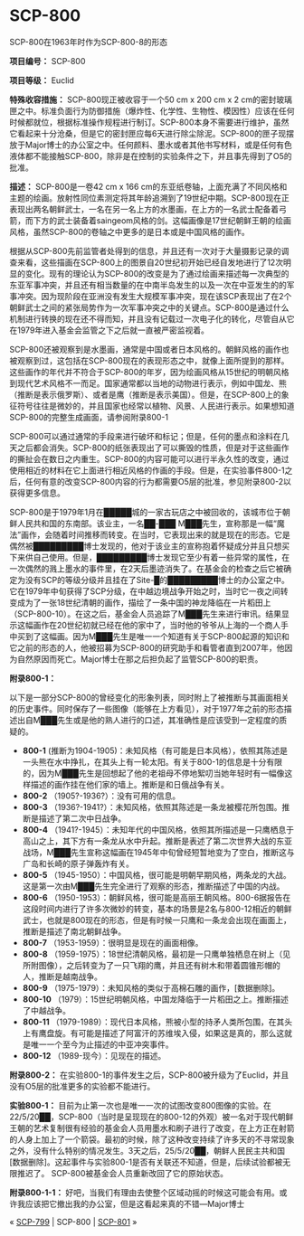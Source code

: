 # SCP-800
                        




SCP-800在1963年时作为SCP-800-8的形态



**项目编号：** SCP-800

**项目等级：** Euclid

**特殊收容措施：** SCP-800现正被收容于一个50 cm x 200 cm x 2 cm的密封玻璃匣之中。标准负面行为防御措施（爆炸性、化学性、生物性、模因性）应该在任何时候都就位，根据标准操作规程进行制订。SCP-800本身不需要进行维护，虽然它看起来十分沧桑，但是它的密封匣应每6天进行除尘除泥。SCP-800的匣子现摆放于Major博士的办公室之中。任何颜料、墨水或者其他书写材料，或是任何有色液体都不能接触SCP-800，除非是在控制的实验条件之下，并且事先得到了O5的批准。

**描述：** SCP-800是一卷42 cm x 166 cm的东亚纸卷轴，上面充满了不同风格和主题的绘画。放射性同位素测定将其年龄追溯到了19世纪中期。SCP-800现在正表现出两名朝鲜武士，一名在另一名上方的水墨画，在上方的一名武士配备着弓箭，而下方的武士装备着saingeom风格的剑。这幅画像是17世纪朝鲜王朝的绘画风格，虽然SCP-800的卷轴之中更多的是日本或是中国风格的画作。

根据从SCP-800先前监管者处得到的信息，并且还有一次对于大量摄影记录的调查来看，这些描画在SCP-800上的图景自20世纪初开始已经自发地进行了12次明显的变化。现有的理论认为SCP-800的改变是为了通过绘画来描述每一次典型的东亚军事冲突，并且还有相当数量的在中南半岛发生的以及一次在中亚发生的的军事冲突。因为现阶段在亚洲没有发生大规模军事冲突，现在该SCP表现出了在2个朝鲜武士之间的紧张局势作为一次军事冲突之中的关键点。SCP-800是通过什么机制进行转换的现在还不得而知，并且没有记载过一次电子化的转化，尽管自从它在1979年进入基金会监管之下之后就一直被严密监视着。

SCP-800还被观察到是水墨画，通常是中国或者日本风格的。朝鲜风格的画作也被观察到过，这包括在SCP-800现在的表现形态之中，就像上面所提到的那样。这些画作的年代并不符合于SCP-800的年岁，因为绘画风格从15世纪的明朝风格到现代艺术风格不一而足。国家通常都以当地的动物进行表示，例如中国龙、熊（推断是表示俄罗斯）、或者是鹰（推断是表示美国）。但是，在SCP-800上的象征符号往往是微妙的，并且国家也经常以植物、风景、人民进行表示。如果想知道SCP-800的完整生成画面，请参阅附录800-1

SCP-800可以通过通常的手段来进行破坏和标记；但是，任何的墨点和涂料在几天之后都会消失。SCP-800的纸张表现出了可以撕毁的性质，但是对于这些画作的撕扯会在数日之内重生。SCP-800的内容可能可以进行半永久性的改变，通过使用相近的材料在它上面进行相近风格的作画的手段。但是，在实验事件800-1之后，任何有意的改变SCP-800内容的行为都需要O5层的批准，参见附录800-2以获得更多信息。

SCP-800是于1979年1月在█████城的一家古玩店之中被回收的，该城市位于朝鲜人民共和国的东南部。该业主，一名██-███ M███先生，宣称那是一幅“魔法”画作，会随着时间推移而转变。在当时，它表现出来的就是现在的形态。它是偶然被█████████博士发现的，他对于该业主的宣称抱着怀疑成分并且只想买下来供自己使用。但是，█████████博士发现它至少有着一些异常的属性，在一次偶然的溅上墨水的事件里，在2天后墨迹消失了。在基金会的检查之后它被确定为没有SCP的等级分级并且挂在了Site-█的█████████博士的办公室之中。它在1979年中旬获得了SCP分级，在中越边境战争开始之时，当时它一夜之间转变成为了一张18世纪清朝的画作，描绘了一条中国的神龙降临在一片稻田上（SCP-800-10）。在这之后，基金会人员追踪了M███先生来进行审讯。结果显示这幅画作在20世纪初就已经在他的家中了，当时他的爷爷从上海的一个商人手中买到了这幅画。因为M███先生是唯一一个知道有关于SCP-800起源的知识和它之前的形态的人，他被招募为SCP-800的研究助手和看管者直到2007年，他因为自然原因而死亡。Major博士在那之后担负起了监管SCP-800的职责。

**附录800-1：** 

以下是一部分SCP-800的曾经变化的形象列表，同时附上了被推断与其画面相关的历史事件。同时保存了一些图像（能够在上方看见），对于1977年之前的形态描述出自M███先生或是他的熟人进行的口述，其准确性是应该受到一定程度的质疑的。

- **800-1** (推断为1904-1905)：未知风格（有可能是日本风格），依照其陈述是一头熊在水中挣扎，在其头上有一轮太阳。有关于800-1的信息是十分有限的，因为M███先生是回想起了他的老祖母不停地絮叨当她年轻时有一幅像这样描述的画作挂在他们家的墙上。推断是和日俄战争有关。
- **800-2** （1905?-1936?）：没有可用的信息。
- **800-3** （1936?-1941?）：未知风格，依照其陈述是一条龙被樱花所包围。推断是描述了第二次中日战争。
- **800-4** （1941?-1945）：未知年代的中国风格，依照其所描述是一只鹰栖息于高山之上，其下方有一条龙从水中升起。推断是表述了第二次世界大战的东亚战场，M███先生宣称这幅画在1945年中旬曾经短暂地变为了空白，推断这与广岛和长崎的原子弹轰炸有关。
- **800-5** （1945-1950）：中国风格，很可能是明朝早期风格，两条龙的大战。这是第一次由M███先生完全进行了观察的形态，推断描述了中国的内战。
- **800-6** （1950-1953）：朝鲜风格，很可能是高丽王朝风格。800-6据报告在这段时间内进行了许多次微妙的转变，基本的场景是2名与800-12相近的朝鲜武士，也就是800现在的形态，但是有时候一只鹰和一条龙会出现在画面上，推断是描述了南北朝鲜战争。
- **800-7** （1953-1959）：很明显是现在的画面相像。
- **800-8** （1959-1975）：18世纪清朝风格，最初是一只鹰单独栖息在树上（见所附图像），之后转变为了一只飞翔的鹰，并且还有树木和带着圆锥形帽的人，推断是越南战争。
- **800-9** （1975-1979）：未知风格的类似于高棉石雕的画作，[数据删除]。
- **800-10** （1979）：15世纪明朝风格，中国龙降临于一片稻田之上。推断描述了中越战争。
- **800-11** （1979-1989）：现代日本风格，熊被小型的持矛人类所包围，在其头上有鹰盘旋。有可能是描述了阿富汗的苏维埃入侵，如果这是真的，那么这就是唯一一个至今为止描述的中亚冲突事件。
- **800-12** （1989-现今）：见现在的描述。

**附录800-2：** 在实验800-1的事件发生之后，SCP-800被升级为了Euclid，并且没有O5层的批准更多的实验都不能进行。

**实验800-1：** 目前为止第一次也是唯一一次的试图改变800图像的实验。在22/5/20██，SCP-800（当时是呈现现在的800-12的外观）被一名对于现代朝鲜王朝的艺术复制很有经验的基金会人员用墨水和刷子进行了改变，在上方正在射箭的人身上加上了一个箭袋。最初的时候，除了这种改变持续了许多天的不寻常现象之外，没有什么特别的情况发生。3天之后，25/5/20██，朝鲜人民民主共和国[数据删除]。这起事件与实验800-1是否有关联还不知道，但是，后续试验都被无限推迟了。 SCP-800被基金会人员重新改回了它的原始状态。

**附录800-1-1：** 
好吧，当我们有理由去使整个区域动摇的时候这可能会有用。或许我应该把它撤出我的办公室，但是这看起来真的不错—Major博士



« [SCP-799](/scp-799) | SCP-800 | [SCP-801](/scp-801) »





                    